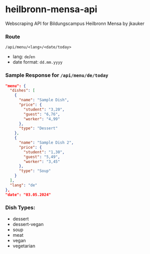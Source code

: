 # heilbronn-mensa-api
Webscraping API for Bildungscampus Heilbronn Mensa by jkauker

### Route
`/api/menu/<lang>/<date/today>`
- lang: `de`/`en`
- date format: `dd.mm.yyyy`

### Sample Response for `/api/menu/de/today`
```json
"menu": {
  "dishes": [
    {
      "name": "Sample Dish",
      "price": {
        "student": "3,20",
        "guest": "6,76",
        "worker": "4,99"
      },
      "type": "Dessert"
    },
    {
      "name": "Sample Dish 2",
      "price": {
        "student": "1,30",
        "guest": "5,49",
        "worker": "3,45"
      },
      "type": "Soup"
    }
  ],
  "lang": "de"
},
"date": "03.05.2024"
```

### Dish Types:
- dessert
- dessert-vegan
- soup
- meat
- vegan
- vegetarian

